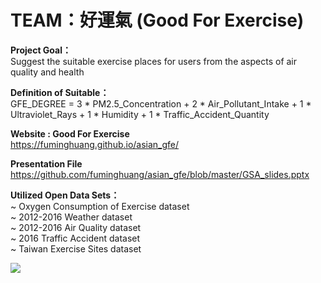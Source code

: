 # TEAM：好運氣 (Good For Exercise)

<b> Project Goal： </b> <br>
Suggest the suitable exercise places for users from the aspects of air quality and health <br>

<b> Definition of Suitable： </b><br>
GFE_DEGREE = 3 * PM2.5_Concentration + 2 * Air_Pollutant_Intake + 1 * Ultraviolet_Rays + 1 * Humidity + 1 * Traffic_Accident_Quantity <br>

<b> Website : Good For Exercise </b><br>
https://fuminghuang.github.io/asian_gfe/  <br>

<b> Presentation File  </b><br>
https://github.com/fuminghuang/asian_gfe/blob/master/GSA_slides.pptx   <br>

<b> Utilized Open Data Sets： </b><br>
~ Oxygen Consumption of Exercise dataset  <br>
~ 2012-2016 Weather dataset <br>
~ 2012-2016 Air Quality dataset <br>
~ 2016 Traffic Accident dataset <br>
~ Taiwan Exercise Sites dataset 

<img src="https://fuminghuang.github.io/asian_gfe/images/gfe_page.png">
